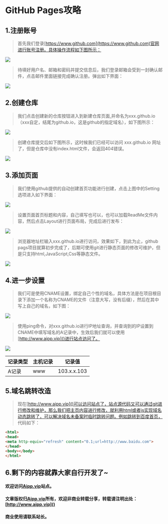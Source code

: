 # GitHub Pages攻略
## 1.注册账号
>首先我们登录[https://www.github.com](https://www.github.com)官网进行账号注册。具体操作流程如下图所示：

![](./data/images/share-1-001.jpg)

> 待填好用户名、邮箱和密码并提交信息后，我们登录邮箱会受到一封确认邮件，点击邮件里面链接完成确认注册。弹出如下界面：

![](./data/images/share-1-002.jpg)

## 2.创建仓库

> 我们点击创建新的仓库按钮进入到新建仓库页面,并命名为xxx.github.io（xxx自定，结尾为github.io，这是github的指定域名），如下图所示：

![](./data/images/share-1-003.jpg)

> 创建仓库提交后如下图所示，这时候我们已经可以访问 xxx.github.io 网址了，但是仓库中没有index.html文件，会返回404错误。

![](./data/images/share-1-004.jpg)

## 3.添加页面

> 我们使用github提供的自动创建首页功能进行创建，点击上图中的Setting选项进入如下界面：

![](./data/images/share-1-005.jpg)

> 设置页面首页标题和内容，自己填写也可以，也可以加载ReadMe文件内容，然后点击Layout进行页面布局，完成后进行发布：

![](./data/images/share-1-006.jpg)

> 浏览器地址栏输入xxx.github.io进行访问，效果如下，到此为止，github pags项目就算初步完成了，后期可使用git进行静态页面的修改可维护，但是只支持html,JavaScript,Css等静态文件。

![](./data/images/share-1-007.jpg)

## 4.进一步设置

> 我们可是使用CNAME设置，绑定自己个性的域名，具体方法是在项目根目录下添加一个名称为CNAME的文件（注意大写，没有后缀），然后在其中写上自己的域名，如下图：

![](./data/images/share-1-008.jpg)

> 使用ping命令，对xxx.github.io进行IP地址查询，并查询到的IP设置到CNAME中填写域名的A记录中，生效后我们就可以使用[http://www.aipp.vip]()进行站点访问了。

![](./data/images/share-1-009.jpg)

| 记录类型 |  主机记录 |    记录值  |
|---------| -------- |------------|
| A记录   |   www     | 103.x.x.103 |

## 5.域名跳转改造

> 现在[http://www.aipp.vip]()可以访问站点了，站点源代码又可以通过git进行修改和维护，那么我们把主页内容进行修改，就利用html或者js实现域名动态跳转了，可以解决域名未备案时临时跳转问题。例如跳转到百度首页，
代码如下：

```html
<html>
<head>
<meta http-equiv="refresh" content="0.1;url=http://www.baidu.com"> 
</head>
<body></body>
</html>
```

## 6.剩下的内容就靠大家自行开发了~ 
#### 欢迎访问[Aipp.vip](http://www.aipp.vip)站点。
#### 文章版权归[Aipp.vip](http://www.aipp.vip)所有，欢迎非商业转载分享，转载请注明出处：[http://www.aipp.vip]()
#### 商业使用请联系站长。
